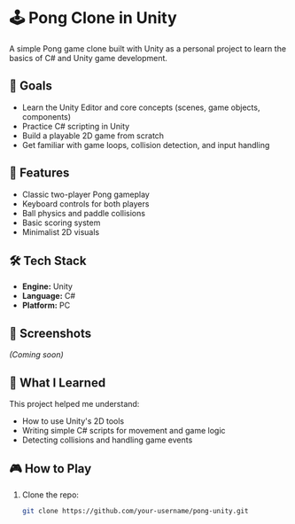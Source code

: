# 🕹️ Pong Clone in Unity

A simple Pong game clone built with Unity as a personal project to learn the basics of C# and Unity game development.

## 🎯 Goals

- Learn the Unity Editor and core concepts (scenes, game objects, components)
- Practice C# scripting in Unity
- Build a playable 2D game from scratch
- Get familiar with game loops, collision detection, and input handling

## 🚀 Features

- Classic two-player Pong gameplay
- Keyboard controls for both players
- Ball physics and paddle collisions
- Basic scoring system
- Minimalist 2D visuals

## 🛠️ Tech Stack

- **Engine:** Unity
- **Language:** C#
- **Platform:** PC

## 📸 Screenshots

_(Coming soon)_

## 🧠 What I Learned

This project helped me understand:

- How to use Unity's 2D tools
- Writing simple C# scripts for movement and game logic
- Detecting collisions and handling game events

## 🎮 How to Play

1. Clone the repo:
   ```bash
   git clone https://github.com/your-username/pong-unity.git

